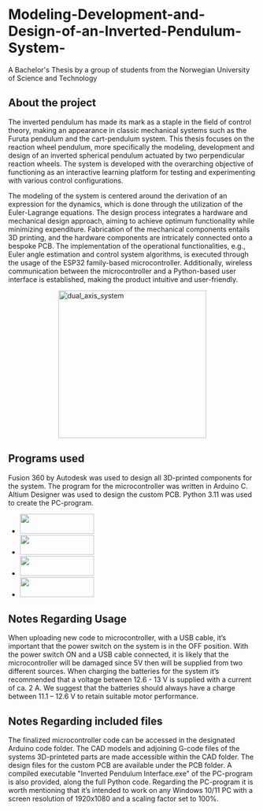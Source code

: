 # Modeling-Development-and-Design-of-an-Inverted-Pendulum-System-
A Bachelor's Thesis by a group of students from the Norwegian University of Science and Technology

## About the project
The inverted pendulum has made its mark as a staple in the field of control theory, making an appearance in classic mechanical systems such as the Furuta pendulum and the cart-pendulum system. This thesis focuses on the reaction wheel pendulum, more specifically the modeling, development and design of an inverted spherical pendulum actuated by two perpendicular reaction wheels. The system is developed with the overarching objective of functioning as an interactive learning platform for testing and experimenting with various control configurations.

The modeling of the system is centered around the derivation of an expression for the dynamics, which is done through the utilization of the Euler-Lagrange equations. The design process integrates a hardware and mechanical design approach, aiming to achieve optimum functionality while minimizing expenditure. Fabrication of the mechanical components entails 3D printing, and the hardware components are intricately connected onto a bespoke PCB. The implementation of the operational functionalities, e.g., Euler angle estimation and control system algorithms, is executed through the usage of the ESP32 family-based microcontroller. Additionally, wireless communication between the microcontroller and a Python-based user interface is established, making the product intuitive and user-friendly. 



<div style="display: flex; justify-content: center;">
  <img src="https://github.com/Ludvigvart/Modeling-Development-and-Design-of-an-Inverted-Pendulum-System-/assets/97682577/c611afdd-bf9d-439f-9153-e396584b6c3e" alt="dual_axis_system" width="300">
</div>

## Programs used
Fusion 360 by Autodesk was used to design all 3D-printed components for the system. The program for the microcontroller was written in Arduino C. Altium Designer was used to design the custom PCB.
Python 3.11 was used to create the PC-program. 
* [<a href="https://www.autodesk.no/products/fusion-360/overview"><img src="https://i0.wp.com/www.autodesk.com/products/fusion-360/blog/wp-content/uploads/2019/06/fusion-logo.png?ssl=1"  width="150" height="40"></a>](https://www.autodesk.no/products/fusion-360/overview)
* [<a href="https://www.arduino.cc/en/software"><img src="https://images.squarespace-cdn.com/content/v1/5f4fc1d00dea6b17b03f63ad/1613610070709-1IF1A6I1W246K9U3NB1P/Screen+Shot+2021-02-17+at+18.00.37.png"  width="150" height="40"></a>](https://www.arduino.cc/en/software)
* [<a href="https://www.altium.com/altium-designer"><img src="https://encrypted-tbn0.gstatic.com/images?q=tbn:ANd9GcSSSeZkUI6PymGaxIRjBVsYQfEBIH03PZB0Vg&usqp=CAU"  width="150" height="40"></a>](https://www.altium.com/altium-designer)
* [<a href="https://www.python.org/"><img src="https://www.python.org/static/community_logos/python-logo-master-v3-TM-flattened.png"  width="150" height="40"></a>](https://www.python.org/)



## Notes Regarding Usage
When uploading new code to microcontroller, with a USB cable, it’s important that the power switch on the system is in the OFF position. With the power switch ON and a USB cable connected, it is likely that the microcontroller will be damaged since 5V then will be supplied from two different sources. 
When charging the batteries for the system it’s recommended that a voltage between 12.6 - 13 V is supplied with a current of ca. 2 A. We suggest that the batteries should always have a charge between 11.1 – 12.6 V to retain suitable motor performance. 

## Notes Regarding included files
The finalized microcontroller code can be accessed in the designated Arduino code folder. The CAD models and adjoining G-code files of the systems 3D-printeted parts are made accessible within the CAD folder. The design files for the custom PCB are available under the PCB folder. A compiled executable "Inverted Pendulum Interface.exe" of the PC-program is also provided, along the full Python code. Regarding the PC-program it is worth mentioning that it’s intended to work on any Windows 10/11 PC with a screen resolution of 1920x1080 and a scaling factor set to 100%.  







